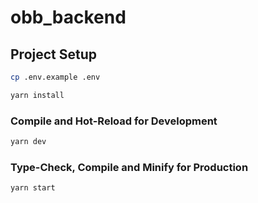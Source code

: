 # obb_backend

## Project Setup
```sh
cp .env.example .env
```

```sh
yarn install
```

### Compile and Hot-Reload for Development

```sh
yarn dev
```

### Type-Check, Compile and Minify for Production

```sh
yarn start
```